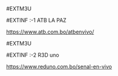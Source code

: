 #EXTM3U

#EXTINF :-1 ATB LA PAZ

https://www.atb.com.bo/atbenvivo/

#EXTM3U

#EXTINF :-2  R3D  uno

https://www.reduno.com.bo/senal-en-vivo
